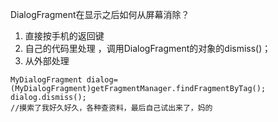 DialogFragment在显示之后如何从屏幕消除？
1. 直接按手机的返回键
2. 自己的代码里处理 ，调用DialogFragment的对象的dismiss()；
3. 从外部处理
```
MyDialogFragment dialog=(MyDialogFragment)getFragmentManager.findFragmentByTag();
dialog.dismiss();
//摸索了我好久好久，各种查资料，最后自己试出来了，妈的
```
